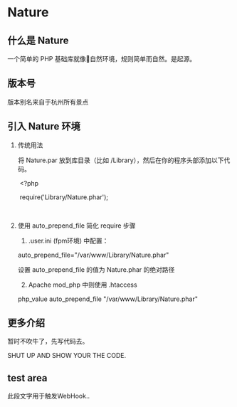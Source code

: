# Nature

## 什么是 Nature

一个简单的 PHP 基础库就像自然环境，规则简单而自然。是起源。

## 版本号

版本别名来自于杭州所有景点

## 引入 Nature 环境

1. 传统用法
   
   将 Nature.par 放到库目录（比如 /Library），然后在你的程序头部添加以下代码。
   
   ​	<?php
   
   ​		require('Library/Nature.phar');
   
   ​
   
2. 使用 auto_prepend_file 简化 require 步骤
   
   1) .user.ini (fpm环境) 中配置：
   
   auto_prepend_file="/var/www/Library/Nature.phar"
   
   设置 auto_prepend_file 的值为 Nature.phar 的绝对路径
   
   2) Apache mod_php 中则使用 .htaccess  
   
   php_value auto_prepend_file "/var/www/Library/Nature.phar"

## 更多介绍

暂时不吹牛了，先写代码去。

SHUT UP AND SHOW YOUR THE CODE.

## test area

此段文字用于触发WebHook..